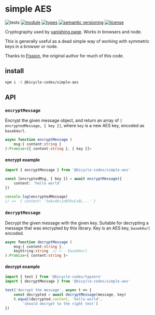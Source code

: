 # simple AES
![tests](https://github.com/bicycle-codes/simple-aes/actions/workflows/nodejs.yml/badge.svg)
[![module](https://img.shields.io/badge/module-ESM%2FCJS-blue?style=flat-square)](README.md)
[![types](https://img.shields.io/npm/types/@bicycle-codes/simple-aes?style=flat-square)](README.md)
[![semantic versioning](https://img.shields.io/badge/semver-2.0.0-brightgreen?logo=semver&style=flat-square)](https://semver.org/)
[![license](https://img.shields.io/badge/license-MIT-brightgreen.svg?style=flat-square)](LICENSE)


Cryptography used by [vanishing.page](https://vanishing.page/). Works in browsers and node.

This is generally useful as a dead simple way of working with symmetric keys in a browser or node.

Thanks to [Fission](https://github.com/fission-codes/), the original author for much of this code.

## install
```sh
npm i -S @bicycle-codes/simple-aes
```

## API

### `encryptMessage`
Encrypt the given message object, and return an array of `[ encryptedMessage, { key }]`, where `key` is a new AES key, encoded as `base64url`.

```ts
async function encryptMessage (
    msg:{ content:string }
):Promise<[{ content:string }, { key }]>
```

#### encrypt example
```ts
import { encryptMessage } from '@bicycle-codes/simple-aes'

const [encryptedMsg, { key }] = await encryptMessage({
    content: 'hello world'
})

console.log(encryptedMessage)
// =>  { content: '5eAcA6+jnBfbuCx8L...' }
```

### `decryptMessage`
Decrypt the given message with the given key. Suitable for decrypting a message that was encrypted by this library. Key is an AES key, `base64url` encoded.

```ts
async function decryptMessage (
    msg:{ content:string },
    keyString:string  // <-- base64url
):Promise<{ content:string }>
```

#### decrypt example
```js
import { test } from '@bicycle-codes/tapzero'
import { decryptMessage } from '@bicycle-codes/simple-aes'

test('decrypt the message', async t => {
    const decrypted = await decryptMessage(message, key)
    t.equal(decrypted.content, 'hello world',
        'should decrypt to the right text')
})
```
